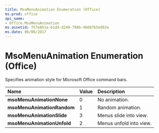 ```yaml
---
title: MsoMenuAnimation Enumeration (Office)
ms.prod: office
api_name:
- Office.MsoMenuAnimation
ms.assetid: f57e861a-b1dd-d249-798b-4b607b5ed62e
ms.date: 06/08/2017
---
```



# MsoMenuAnimation Enumeration (Office)

Specifies animation style for Microsoft Office command bars.



|Name|Value|Description|
|:-----|:-----|:-----|
|**msoMenuAnimationNone**|0|No animation.|
|**msoMenuAnimationRandom**|1|Random animation.|
|**msoMenuAnimationSlide**|3|Menus slide into view.|
|**msoMenuAnimationUnfold**|2|Menus unfold into view.|


